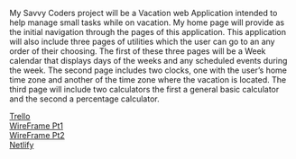 My Savvy Coders project will be a Vacation web Application intended to help manage small tasks while on vacation. My home page will provide as the initial navigation through the pages of this application. This application will also include three pages of utilities which the user can go to an any order of their choosing. The first of these three pages will be a Week calendar that displays days of the weeks and any scheduled events during the week. The second page includes two clocks, one with the user’s home time zone and another of the time zone where the vacation is located. The third page will include two calculators the first a general basic calculator and the second a percentage calculator.   

<a href="https://trello.com/b/4TPiaQGh/jsmenu">Trello</a><br>
<a href="https://github.com/ibn0721/NathanielJHudson/blob/master/WFPG1-3.pdf">WireFrame Pt1</a><br>
<a href="https://github.com/ibn0721/NathanielJHudson/blob/master/WFPG4.pdf">WireFrame Pt2</a><br>
<a href="https://frosty-tip-0721.netlify.com/">Netlify</a>